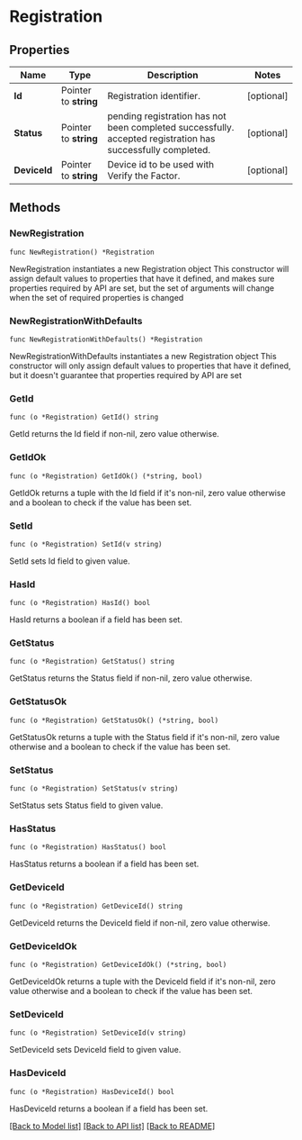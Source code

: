 # Registration

## Properties

Name | Type | Description | Notes
------------ | ------------- | ------------- | -------------
**Id** | Pointer to **string** | Registration identifier. | [optional] 
**Status** | Pointer to **string** | pending registration has not been completed successfully. accepted registration has successfully completed. | [optional] 
**DeviceId** | Pointer to **string** | Device id to be used with Verify the Factor. | [optional] 

## Methods

### NewRegistration

`func NewRegistration() *Registration`

NewRegistration instantiates a new Registration object
This constructor will assign default values to properties that have it defined,
and makes sure properties required by API are set, but the set of arguments
will change when the set of required properties is changed

### NewRegistrationWithDefaults

`func NewRegistrationWithDefaults() *Registration`

NewRegistrationWithDefaults instantiates a new Registration object
This constructor will only assign default values to properties that have it defined,
but it doesn't guarantee that properties required by API are set

### GetId

`func (o *Registration) GetId() string`

GetId returns the Id field if non-nil, zero value otherwise.

### GetIdOk

`func (o *Registration) GetIdOk() (*string, bool)`

GetIdOk returns a tuple with the Id field if it's non-nil, zero value otherwise
and a boolean to check if the value has been set.

### SetId

`func (o *Registration) SetId(v string)`

SetId sets Id field to given value.

### HasId

`func (o *Registration) HasId() bool`

HasId returns a boolean if a field has been set.

### GetStatus

`func (o *Registration) GetStatus() string`

GetStatus returns the Status field if non-nil, zero value otherwise.

### GetStatusOk

`func (o *Registration) GetStatusOk() (*string, bool)`

GetStatusOk returns a tuple with the Status field if it's non-nil, zero value otherwise
and a boolean to check if the value has been set.

### SetStatus

`func (o *Registration) SetStatus(v string)`

SetStatus sets Status field to given value.

### HasStatus

`func (o *Registration) HasStatus() bool`

HasStatus returns a boolean if a field has been set.

### GetDeviceId

`func (o *Registration) GetDeviceId() string`

GetDeviceId returns the DeviceId field if non-nil, zero value otherwise.

### GetDeviceIdOk

`func (o *Registration) GetDeviceIdOk() (*string, bool)`

GetDeviceIdOk returns a tuple with the DeviceId field if it's non-nil, zero value otherwise
and a boolean to check if the value has been set.

### SetDeviceId

`func (o *Registration) SetDeviceId(v string)`

SetDeviceId sets DeviceId field to given value.

### HasDeviceId

`func (o *Registration) HasDeviceId() bool`

HasDeviceId returns a boolean if a field has been set.


[[Back to Model list]](../README.md#documentation-for-models) [[Back to API list]](../README.md#documentation-for-api-endpoints) [[Back to README]](../README.md)


